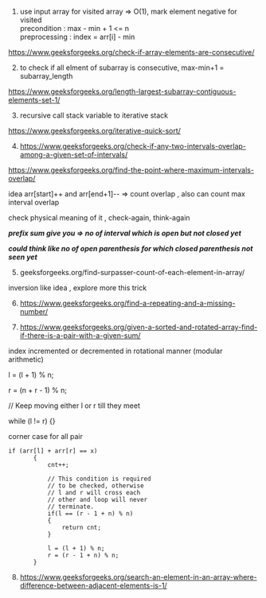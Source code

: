 1) use input array for visited array => O(1), mark element negative for visited \
precondition : max - min + 1 <= n \
preprocessing : index = arr[i] - min

https://www.geeksforgeeks.org/check-if-array-elements-are-consecutive/


2) to check if all elment of subarray is consecutive, max-min+1 = subarray_length

https://www.geeksforgeeks.org/length-largest-subarray-contiguous-elements-set-1/

3) recursive call stack variable to iterative stack 

https://www.geeksforgeeks.org/iterative-quick-sort/    

4) https://www.geeksforgeeks.org/check-if-any-two-intervals-overlap-among-a-given-set-of-intervals/

https://www.geeksforgeeks.org/find-the-point-where-maximum-intervals-overlap/

idea arr[start]++ and arr[end+1]-- => count overlap , also can count max interval overlap

check physical meaning of it , check-again, think-again

***prefix sum give you => no of interval which is open but not closed yet***

***could think like no of open parenthesis for which closed parenthesis not seen yet***

5) geeksforgeeks.org/find-surpasser-count-of-each-element-in-array/ 

inversion like idea , explore more this trick

6) https://www.geeksforgeeks.org/find-a-repeating-and-a-missing-number/

7) https://www.geeksforgeeks.org/given-a-sorted-and-rotated-array-find-if-there-is-a-pair-with-a-given-sum/

index incremented or decremented in rotational manner (modular arithmetic)

 l = (l + 1) % n; 
 
 r = (n + r - 1) % n;
 
 // Keep moving either l or r till they meet 
 
 while (l != r) {}
 
 corner case for all pair
 
 ```
 if (arr[l] + arr[r] == x) 
        { 
            cnt++; 
              
            // This condition is required  
            // to be checked, otherwise  
            // l and r will cross each  
            // other and loop will never  
            // terminate. 
            if(l == (r - 1 + n) % n) 
            { 
                return cnt; 
            } 
              
            l = (l + 1) % n; 
            r = (r - 1 + n) % n; 
        } 
 ```
 
 8) https://www.geeksforgeeks.org/search-an-element-in-an-array-where-difference-between-adjacent-elements-is-1/ 
 
 
